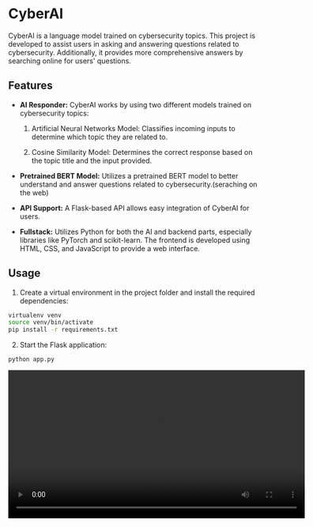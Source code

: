 # CyberAI

CyberAI is a language model trained on cybersecurity topics. This project is developed to assist users in asking and answering questions related to cybersecurity. Additionally, it provides more comprehensive answers by searching online for users' questions.

## Features

- **AI Responder:** CyberAI works by using two different models trained on cybersecurity topics:
  
  1. Artificial Neural Networks Model: Classifies incoming inputs to determine which topic they are related to.
  
  2. Cosine Similarity Model: Determines the correct response based on the topic title and the input provided.

- **Pretrained BERT Model:** Utilizes a pretrained BERT model to better understand and answer questions related to cybersecurity.(seraching on the web)

- **API Support:** A Flask-based API allows easy integration of CyberAI for users.

- **Fullstack:** Utilizes Python for both the AI and backend parts, especially libraries like PyTorch and scikit-learn. The frontend is developed using HTML, CSS, and JavaScript to provide a web interface.

## Usage

1. Create a virtual environment in the project folder and install the required dependencies:

```bash
virtualenv venv
source venv/bin/activate
pip install -r requirements.txt
```
2. Start the Flask application:

```bash
python app.py
```
<video width="600" controls>
  <source src="https://github.com/MuhammetSonmez/CyberAI/raw/main/video/cybert-beta-2-0-1.mp4" type="video/mp4">
  Video
</video>
